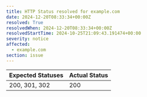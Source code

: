 ```yaml
---
title: HTTP Status resolved for example.com
date: 2024-12-20T08:33:34+00:00Z
resolved: True
resolvedWhen: 2024-12-20T08:33:34+00:00Z
resolvedStartTime: 2024-10-25T21:09:43.191474+00:00
severity: notice
affected:
  - example.com
section: issue
---
```


| Expected Statuses | Actual Status  |
|-------------------|----------------|
| 200, 301, 302 | 200 |
